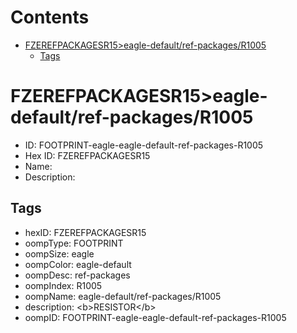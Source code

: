 



Contents
========

* [FZEREFPACKAGESR15>eagle-default/ref-packages/R1005](#fzerefpackagesr15eagle-defaultref-packagesr1005)
	* [Tags](#tags)

# FZEREFPACKAGESR15>eagle-default/ref-packages/R1005

- ID: FOOTPRINT-eagle-eagle-default-ref-packages-R1005
- Hex ID: FZEREFPACKAGESR15
- Name: 
- Description: 

## Tags

- hexID: FZEREFPACKAGESR15
- oompType: FOOTPRINT
- oompSize: eagle
- oompColor: eagle-default
- oompDesc: ref-packages
- oompIndex: R1005
- oompName: eagle-default/ref-packages/R1005
- description: &lt;b&gt;RESISTOR&lt;/b&gt;
- oompID: FOOTPRINT-eagle-eagle-default-ref-packages-R1005
